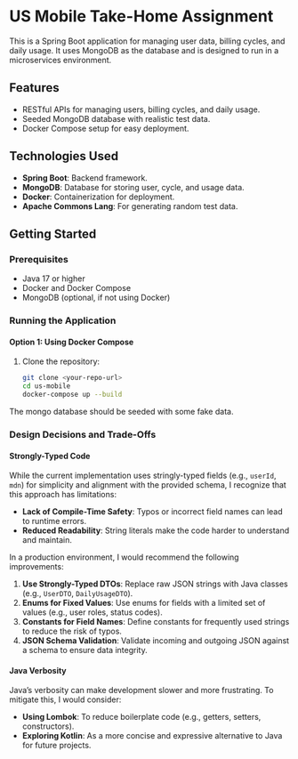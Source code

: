 # US Mobile Take-Home Assignment

This is a Spring Boot application for managing user data, billing cycles, and daily usage. It uses MongoDB as the database and is designed to run in a microservices environment.

## Features
- RESTful APIs for managing users, billing cycles, and daily usage.
- Seeded MongoDB database with realistic test data.
- Docker Compose setup for easy deployment.

## Technologies Used
- **Spring Boot**: Backend framework.
- **MongoDB**: Database for storing user, cycle, and usage data.
- **Docker**: Containerization for deployment.
- **Apache Commons Lang**: For generating random test data.

## Getting Started

### Prerequisites
- Java 17 or higher
- Docker and Docker Compose
- MongoDB (optional, if not using Docker)

### Running the Application

#### Option 1: Using Docker Compose
1. Clone the repository:
   ```bash
   git clone <your-repo-url>
   cd us-mobile
   docker-compose up --build
   ```
The mongo database should be seeded with some fake data.

### Design Decisions and Trade-Offs

#### Strongly-Typed Code
While the current implementation uses stringly-typed fields (e.g., `userId`, `mdn`) for simplicity and alignment with the provided schema, I recognize that this approach has limitations:
- **Lack of Compile-Time Safety**: Typos or incorrect field names can lead to runtime errors.
- **Reduced Readability**: String literals make the code harder to understand and maintain.

In a production environment, I would recommend the following improvements:
1. **Use Strongly-Typed DTOs**: Replace raw JSON strings with Java classes (e.g., `UserDTO`, `DailyUsageDTO`).
2. **Enums for Fixed Values**: Use enums for fields with a limited set of values (e.g., user roles, status codes).
3. **Constants for Field Names**: Define constants for frequently used strings to reduce the risk of typos.
4. **JSON Schema Validation**: Validate incoming and outgoing JSON against a schema to ensure data integrity.

#### Java Verbosity
Java’s verbosity can make development slower and more frustrating. To mitigate this, I would consider:
- **Using Lombok**: To reduce boilerplate code (e.g., getters, setters, constructors).
- **Exploring Kotlin**: As a more concise and expressive alternative to Java for future projects.